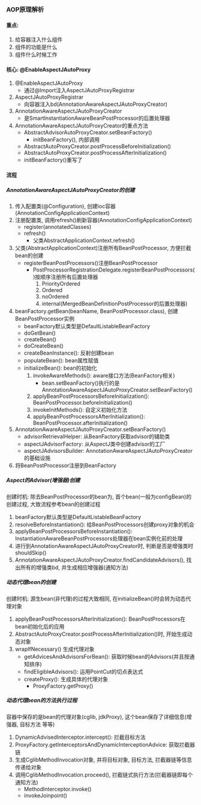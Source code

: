 ### AOP原理解析
#### 重点:
1. 给容器注入什么组件
1. 组件的功能是什么
1. 组件什么时候工作

#### 核心: @EnableAspectJAutoProxy
1. @EnableAspectJAutoProxy
    - 通过@Import注入AspectJAutoProxyRegistrar
1. AspectJAutoProxyRegistrar
    - 向容器注入bd(AnnotationAwareAspectJAutoProxyCreator)
1. AnnotationAwareAspectJAutoProxyCreator
    - 是SmartInstantiationAwareBeanPostProcessor的后置处理器
1. AnnotationAwareAspectJAutoProxyCreator的重点方法
    - AbstractAdvisorAutoProxyCreator.setBeanFactory()
        - initBeanFactory(), 内部调用
    - AbstractAutoProxyCreator.postProcessBeforeInitialization()
    - AbstractAutoProxyCreator.postProcessAfterInitialization()
    - initBeanFactory()重写了

#### 流程

##### AnnotationAwareAspectJAutoProxyCreator的创建
1. 传入配置类(@Configuration), 创建ioc容器(AnnotationConfigApplicationContext)
1. 注册配置类, 调用refresh()刷新容器(AnnotationConfigApplicationContext)
    - register(annotatedClasses)
    - refresh()
        - 父类AbstractApplicationContext.refresh()
1. 父类(AbstractApplicationContext)注册所有BeanPostProcessor, 方便拦截bean的创建
    - registerBeanPostProcessors()注册BeanPostProcessor
        - PostProcessorRegistrationDelegate.registerBeanPostProcessors()按顺序注册所有后置处理器
            1. PriorityOrdered
            1. Ordered
            1. noOrdered
            1. internal(MergedBeanDefinitionPostProcessor的后置处理器)
1. beanFactory.getBean(beanName, BeanPostProcessor.class), 创建BeanPostProcessor实例
    - beanFactory默认类型是DefaultListableBeanFactory
    - doGetBean() 
    - createBean()
    - doCreateBean()
    - createBeanInstance(): 反射创建bean
    - populateBean(): bean属性赋值
    - initializeBean(): bean的初始化
        1. invokeAwareMethods(): aware接口方法(BeanFactory相关)
            - bean.setBeanFactory()执行的是AnnotationAwareAspectJAutoProxyCreator.setBeanFactory()
        1. applyBeanPostProcessorsBeforeInitialization(): BeanPostProcessor.beforeInitialization()
        1. invokeInitMethods(): 自定义初始化方法
        1. applyBeanPostProcessorsAfterInitialization(): BeanPostProcessor.afterInitialization()
1. AnnotationAwareAspectJAutoProxyCreator.setBeanFactory()
    - advisorRetrievalHelper: 从BeanFactory获取advisor的辅助类
    - aspectJAdvisorFactory: 从AspectJ类中创建advisor的工厂
    - aspectJAdvisorsBuilder: AnnotationAwareAspectJAutoProxyCreator的基础设施
1. 将BeanPostProcessor注册到BeanFactory

##### Aspect的Advisor(增强器)创建
创建时机: 除去BeanPostProcessor的bean为, 首个bean(一般为configBean)的创建过程, 大致流程参考bean的创建过程
1. beanFactory默认类型是DefaultListableBeanFactory
1. resolveBeforeInstantiation(): 给BeanPostProcessors创建proxy对象的机会
1. applyBeanPostProcessorsBeforeInstantiation(): InstantiationAwareBeanPostProcessors处理器在bean实例化前的处理
1. 进行到AnnotationAwareAspectJAutoProxyCreator时, 判断是否是增强类时shouldSkip()
1. AnnotationAwareAspectJAutoProxyCreator.findCandidateAdvisors(), 找出所有的增强类bd, 并生成相应增强器(通知方法)

##### 动态代理bean的创建
创建时机: 源生bean(非代理)的过程大致相同, 在initializeBean()时会转为动态代理对象
1. applyBeanPostProcessorsAfterInitialization(): BeanPostProcessors在bean初始化后的应用
1. AbstractAutoProxyCreator.postProcessAfterInitialization()时, 开始生成动态对象
1. wrapIfNecessary() 生成代理对象
    - getAdvicesAndAdvisorsForBean(): 获取时候bean的Advisors(并且按通知排序)
    - findEligibleAdvisors(): 运用PointCut的切点表达式
    - createProxy(): 生成具体的代理对象
        - ProxyFactory.getProxy()
            
##### 动态代理bean的方法执行过程
容器中保存的是bean的代理对象(cglib, jdkProxy), 这个bean保存了详细信息(增强器, 目标方法 等等)
1. DynamicAdvisedInterceptor.intercept(): 拦截目标方法
1. ProxyFactory.getInterceptorsAndDynamicInterceptionAdvice: 获取拦截器链
1. 生成CglibMethodInvocation对象, 并将目标对象, 目标方法, 拦截器链等信息传递给对象
1. 调用CglibMethodInvocation.proceed(), 拦截链式执行方法(拦截器链即每个通知方法)
    - MethodInterceptor.invoke()
    - invokeJoinpoint()
            